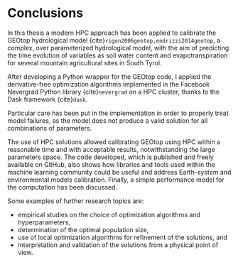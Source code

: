 # Conclusions

In this thesis a modern HPC approach has been applied to calibrate the GEOtop hydrological model {cite}`rigon2006geotop,endrizzi2014geotop`, a complex, over parameterized hydrological model, with the aim of predicting the time evolution of variables as soil water content and evapotranspiration for several mountain agricultural sites in South Tyrol.

After developing a Python wrapper for the GEOtop code, I applied the derivative-free optimization algorithms implemented in the Facebook Nevergrad Python library {cite}`nevergrad` on a HPC cluster, thanks to the Dask framework {cite}`dask`.

Particular care has been put in the implementation in order to properly treat model failures, as the model does not produce a valid solution for all combinations of parameters.

The use of HPC solutions allowed calibrating GEOtop using HPC within a reasonable time and with acceptable results, notwithstanding the large parameters space. The code developed, which is published and freely available on GitHub, also shows how libraries and tools used within the machine learning community could be useful and address Earth-system and environmental models calibration. Finally, a simple performance model for the computation has been discussed.

Some examples of further research topics are:

* empirical studies on the choice of optimization algorithms and hyperparameters,
* determination of the optimal population size,  
* use of local optimization algorithms for refinement of the solutions, and
* interpretation and validation of the solutions from a physical point of view.
